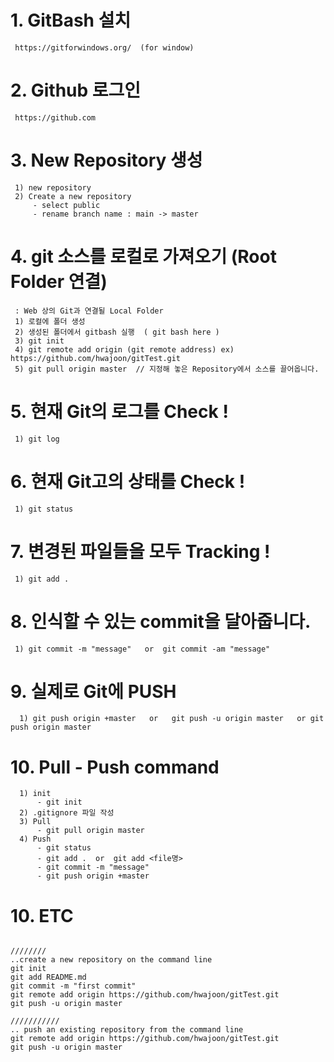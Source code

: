 # 1. GitBash 설치
     https://gitforwindows.org/  (for window) 
# 2. Github 로그인
     https://github.com
# 3. New Repository 생성
     1) new repository
     2) Create a new repository
         - select public
         - rename branch name : main -> master
# 4. git 소스를 로컬로 가져오기 (Root Folder 연결)
     : Web 상의 Git과 연결될 Local Folder
     1) 로컬에 폴더 생성
     2) 생성된 폴더에서 gitbash 실행  ( git bash here )
     3) git init
     4) git remote add origin (git remote address) ex) https://github.com/hwajoon/gitTest.git
     5) git pull origin master  // 지정해 놓은 Repository에서 소스를 끌어옵니다.
# 5. 현재 Git의 로그를 Check !
     1) git log
# 6. 현재 Git고의 상태를 Check !
     1) git status
# 7. 변경된 파일들을 모두 Tracking  !
     1) git add .
# 8. 인식할 수 있는 commit을 달아줍니다.
     1) git commit -m "message"   or  git commit -am "message"
# 9. 실제로 Git에 PUSH
      1) git push origin +master   or   git push -u origin master   or git push origin master

# 10. Pull - Push command
      1) init
          - git init
      2) .gitignore 파일 작성     
      3) Pull
          - git pull origin master
      4) Push
          - git status
          - git add .  or  git add <file명>
          - git commit -m "message"
          - git push origin +master 

# 10. ETC
<pre><code>
////////
..create a new repository on the command line
git init
git add README.md
git commit -m "first commit"
git remote add origin https://github.com/hwajoon/gitTest.git
git push -u origin master

///////////
.. push an existing repository from the command line
git remote add origin https://github.com/hwajoon/gitTest.git
git push -u origin master
</code></pre>
